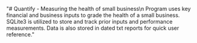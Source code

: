 "# Quantify - Measuring the health of small business\n
Program uses key financial and business inputs to grade the health of a small business. SQLite3 is utilized to store and track prior inputs and performance measurements. Data is also stored in dated txt reports for quick user reference."

